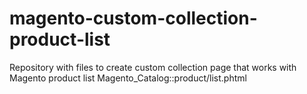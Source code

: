 # magento-custom-collection-product-list
Repository with files to create custom collection page that works with Magento product list Magento_Catalog::product/list.phtml
